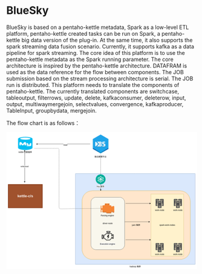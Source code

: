 # BlueSky
BlueSky is based on a pentaho-kettle metadata, Spark as a low-level ETL platform, pentaho-kettle created tasks can be run on Spark, a pentaho-kettle big data version of the plug-in. At the same time, it also supports the spark streaming data fusion scenario. Currently, it supports kafka as a data pipeline for spark streaming. The core idea of this platform is to use the pentaho-kettle metadata as the Spark running parameter. The core architecture is inspired by the pentaho-kettle architecture. DATAFRAM is used as the data reference for the flow between components. The JOB submission based on the stream processing architecture is serial. The JOB run is distributed. This platform needs to translate the components of pentaho-kettle. The currently translated components are switchcase, tableoutput, filterrows, update, delete, kafkaconsumer, deleterow, input, output, multiwaymergejoin, selectvalues, convergence, kafkaproducer, TableInput, groupbydata, mergejoin.


The flow chart is as follows：

![Image text](https://raw.githubusercontent.com/BlueCodeBoy/bluesky/master/img-folder/flows.png)
